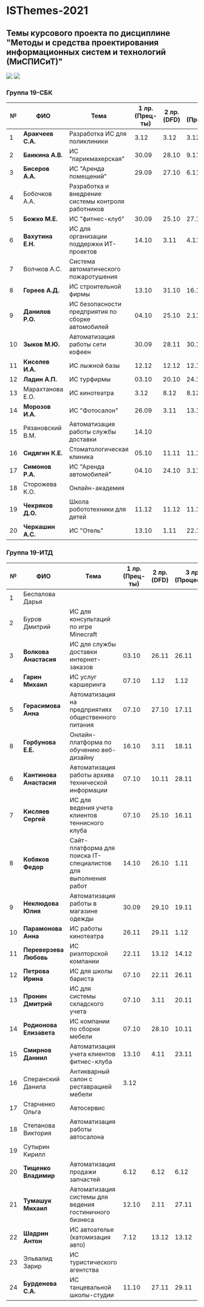 # ISThemes-2021
## Темы курсового проекта по дисциплине "Методы и средства проектирования информационных систем и технологий (МиСПИСиТ)"

<img src="https://img.shields.io/github/commit-activity/m/nntu-cs/ISThemes-2021?color=lime&style=for-the-badge">
<img src="https://img.shields.io/github/last-commit/nntu-cs/ISThemes-2021?color=darkgreen&style=for-the-badge">

### Группа 19-СБК

|№ |  ФИО |	Тема	 | 1 лр. (Прец-ты) | 2 лр. (DFD)  | 3 лр. (Процессы) | 4 лр. (Модели данных) | 5 лр. (Метрики) | ПЗ на проверку |
|--|-------------------------|----------------------------------------------------|-------|-------|----------|-------|-------|--------|
|1 |  **Аракчеев С.А.**      | Разработка ИС для поликлиники                      | 3.12  | 3.12  |  3.12    | 13.12 | 13.12 | `15.12` |
|2 |  **Баикина А.В.**       | ИС "парикмахерская"                                | 30.09 | 28.10 |  9.11    | 15.11 | 26.11 | `09.12` |
|3 |  **Бисеров А.А.**       | ИС "Аренда помещений"                              | 29.09 | 27.10 |  6.11    | 18.11 | 28.11 | `04.12` |
|4 |  Бобочков А.А.          | Разработка и внедрение системы контроля работников |       |       |          |          
|5 |  **Божко М.Е.**         | ИС "фитнес-клуб"                                   | 30.09 | 25.10 |  27.10   | 12.11 | 27.11 | `12.12` |
|6 |  **Вахутина Е.Н.**      | ИС для организации поддержки ИТ-проектов           | 14.10 | 3.11  |  4.11    | 26.11 | 30.11 | `14.12` |
|7 |  Волчков А.С.           | Система автоматического пожаротушения              |       |       |          |       
|8 |  **Гореев А.Д.**        | ИС строительной фирмы                              | 13.10 | 31.10 |  16.11   | 24.11 | 28.11 | `09.12` |
|9 |  **Данилов Р.О.**       | ИС безопасности предприятия по сборке автомобилей  | 04.10 | 25.10 |  2.11    | 11.11 | 27.11 | `10.12` |
|10|  **Зыков М.Ю.**         | Автоматизация работы сети кофеен                   | 30.09 | 28.11 |  30.11   | 30.11 | 30.11 | `14.12` |
|11|  **Киселев И.А.**       | ИС лыжной базы                                     | 12.12 | 12.12 |  12.12   | 13.12 | 15.12 | `15.12` |
|12|  **Ладин А.П.**         | ИС турфирмы                                        | 03.10 | 20.10 | 24.10    | 23.11 | 25.11 | `03.12` |
|13|  Марахтанова Е.О.       | ИС кинотеатра                                      | 3.12  | 8.12  | 8.12     |
|14|  **Морозов И.А.**       | ИС "Фотосалон"                                     | 26.09 | 3.11  | 13.11    | 24.11 | 28.11 | `13.12` |
|15|  Рязановский В.М.       | Автоматизация работы службы доставки               | 14.10 | |          |
|16|  **Сидягин К.Е.**       | Стоматологическая клиника                          | 05.10 | 11.11 |  11.11   | 19.11 | 29.11 | `08.12` |
|17|  **Симонов Р.А.**       | ИС "Аренда автомобилей"                            | 04.10 | 24.10 | 3.11     | 16.11 | 28.11 | `04.12` |
|18|  Сторожева К.О.         | Онлайн-академия                                    |       | |          |
|19|  **Чекряков Д.О.**      | Школа робототехники для детей                      | 11.12 | 11.12 | 11.12 | 14.12 | 14.12 | `14.12` |
|20|  **Черкашин А.С.**      | ИС "Отель"                                         | 13.10 | 1.11       |  22.11        | 2.12  | 30.11 | `12.12` |

### Группа 19-ИТД

|№ |      ФИО            |	Тема	| 1 лр. (Прец-ты) | 2 лр. (DFD) | 3 лр. (Процессы) | 4 лр. (Модели данных) | 5 лр. (Метрики) | ПЗ на проверку |
|--|---------------------|--------|-----------------|-------------|------------------|-----------------------|-----------------|----------------|
|1 |  Беспалова Дарья           |  | | |
|2 |  Буров Дмитрий             | ИС для консультаций по игре Minecraft                 | | |
|3 |  **Волкова Анастасия**     | ИС для службы доставки интернет-заказов               | 03.10 | 26.11 | 26.11 | 29.11 | 30.11 | `8.12` |
|4 |  **Гарин Михаил**          | ИС услуг каршеринга                                   | 07.10 | 1.12 | 1.12 | 13.12 | 13.12 | `15.12` |
|5 |  **Герасимова Анна**       | Автоматизация на предприятиях общественного питания   | 07.10 | 27.10 | 17.11 | 27.11 | 29.11 | `10.12` |
|8 |  **Горбунова Е.Е.**        | Онлайн-платформа по обучению веб-дизайну              | 16.10 | 3.11| 18.11 | 13.12 | 13.12 | `13.12` |
|6 |  **Кантинова Анастасия**   | Автоматизация работы архива технической информации               | 07.10  | 10.11 | 28.11 | 1.12 | 1.12 | `12.12` |
|7 |  **Кисляев Сергей**        | ИС для ведения учета клиентов теннисного клуба                   | 07.10 | 25.10  | 16.11 | 24.11 | 29.11 | `8.12` |
|8 |  **Кобяков Федор**         | Сайт-платформа для поиска IT-специалистов для выполнения работ   | 14.10 | 26.10 | 1.11 | 15.11 |   29.11 |  `11.12` |      
|9 |  **Неклюдова Юлия**        | Автоматизация работы в магазине одежды                           | 30.09  | 29.10 | 19.11 | 29.11 | 29.11 |
|10|  **Парамонова Анна**       | ИС работы кинотеатра                                             |  26.11    | 29.11 | 1.12 | 9.12 | 14.12 |
|11|  **Переверзева Любовь**    | ИС риэлторской компании                                          | 22.11 | 13.12 | 14.12 | 14.12 | 14.12 | `15.12` |
|12|  **Петрова Ирина**         | ИС для школы бариста                                             |  07.10   | 22.11 | 26.11 | 28.11 | 29.11 | `7.12` |
|13|  **Пронин Дмитрий**        | ИС для системы складского учета                                  | 07.10 | 3.11| 20.11 | 20.11 | 29.11 | `14.12` |
|14|  **Родионова Елизавета**   | ИС компании по сборки мебели                                     | 07.10 | 28.10| 10.11 | 18.11 | 22.11 | `6.12` |
|15|  **Смирнов Даниил**        | Автоматизация учета клиентов фитнес-клуба                        | 13.10| 4.11| 23.11 | 29.11 | 30.11 | `11.12` |
|16|  Сперанский Данила         | Антикварный салон с реставрацией мебели | 3.12 | |
|17|  Старченко Ольга           | Автосервис | | |
|18|  Степанова Виктория        | Автоматизация работы автосалона  | | |
|19|  Сутырин Кирилл            |  | | |
|20|  **Тищенко Владимир**      | Автоматизация продажи запчастей | 6.12 | 6.12 | 6.12 | 13.12 | 13.12 | `14.12` |
|21|  **Тумашук Михаил**        |  Автоматизация системы для ведения гостиничного бизнеса  | 12.10 | 2.11 | 27.11 | 2.12 | 6.12 | `12.12` |
|22|  **Шадрин Антон**          | ИС автоателье (катомизация авто) | 7.12 | 13.12 | 13.12 | 14.12 | 14.12 | `14.12` |
|23|  Эльвалид Зарир            |  ИС туристического агентства| |
|24|  **Бурденева С.А.**        | ИС танцевальной школы-студии | 11.10 | 27.11 | 29.11 | 11.12 | 11.12 | `14.12` |
